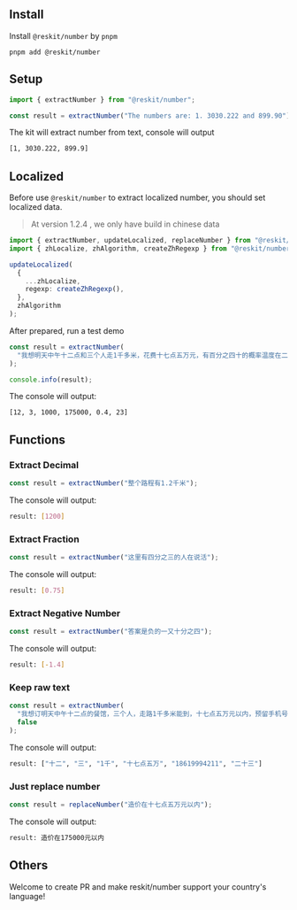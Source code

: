 ## Install

Install `@reskit/number` by `pnpm`

```shell
pnpm add @reskit/number
```

## Setup

```ts
import { extractNumber } from "@reskit/number";

const result = extractNumber("The numbers are: 1. 3030.222 and 899.90");
```

The kit will extract number from text, console will output

```bash
[1, 3030.222, 899.9]
```

## Localized

Before use `@reskit/number` to extract localized number, you should set localized data.

> At version 1.2.4 , we only have build in chinese data

```typescript
import { extractNumber, updateLocalized, replaceNumber } from "@reskit/number";
import { zhLocalize, zhAlgorithm, createZhRegexp } from "@reskit/number";

updateLocalized(
  {
    ...zhLocalize,
    regexp: createZhRegexp(),
  },
  zhAlgorithm
);
```

After prepared, run a test demo

```typescript
const result = extractNumber(
  "我想明天中午十二点和三个人走1千多米，花费十七点五万元，有百分之四十的概率温度在二十三摄氏度"
);

console.info(result);
```

The console will output:

```text
[12, 3, 1000, 175000, 0.4, 23]
```

## Functions

### Extract Decimal

```typescript
const result = extractNumber("整个路程有1.2千米");
```

The console will output:

```bash
result: [1200]
```

### Extract Fraction

```typescript
const result = extractNumber("这里有四分之三的人在说活");
```

The console will output:

```bash
result: [0.75]
```

### Extract Negative Number

```typescript
const result = extractNumber("答案是负的一又十分之四");
```

The console will output:

```bash
result: [-1.4]
```

### Keep raw text

```typescript
const result = extractNumber(
  "我想订明天中午十二点的餐馆，三个人，走路1千多米能到，十七点五万元以内，预留手机号为18619994211，明天二十三摄氏度",
  false
);
```

The console will output:

```bash
result: ["十二", "三", "1千", "十七点五万", "18619994211", "二十三"]
```

### Just replace number

```typescript
const result = replaceNumber("造价在十七点五万元以内");
```

The console will output:

```bash
result: 造价在175000元以内
```

## Others

Welcome to create PR and make reskit/number support your country's language!
